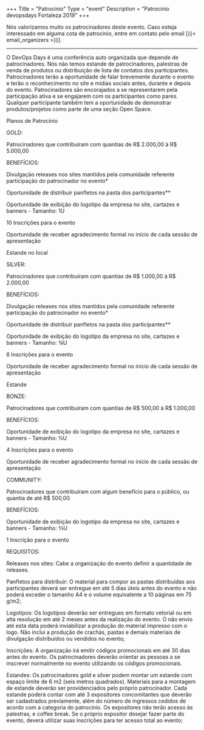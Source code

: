 +++
Title = "Patrocinio"
Type = "event"
Description = "Patrocinio devopsdays Fortaleza 2019"
+++

Nós valorizamos muito os patrocinadores deste evento. Caso esteja interessado em alguma cota de patrocinio, entre em contato pelo email [{{< email_organizers >}}].

<hr>

O DevOps Days é uma conferência auto organizada que depende de patrocinadores. Nós não temos estande de patrocinadores, palestras de venda de produtos ou distribuição de lista de contatos dos participantes. Patrocinadores terão a oportunidade de falar brevemente durante o evento e terão o reconhecimento no site e mídias sociais antes, durante e depois do evento. Patrocinadores são encorajados a se representarem pela participação ativa e se engajarem com os participantes como pares. Qualquer participante também tem a oportunidade de demonstrar produtos/projetos como parte de uma seção Open Space.


Planos de Patrocínio

GOLD:

Patrocinadores que contribuíram com quantias de R$ 2.000,00 à R$ 5.000,00


BENEFÍCIOS:

Divulgação releases nos sites mantidos pela comunidade referente participação do patrocinador no evento*

Oportunidade de distribuir panfletos na pasta dos participantes**

Oportunidade de exibição do logotipo da empresa no site, cartazes e banners - Tamanho: 1U

10 Inscrições para o evento

Oportunidade de receber agradecimento formal no início de cada sessão de apresentação

Estande no local


SILVER:

Patrocinadores que contribuíram com quantias de R$ 1.000,00 à R$ 2.000,00


BENEFÍCIOS:

Divulgação releases nos sites mantidos pela comunidade referente participação do patrocinador no evento*

Oportunidade de distribuir panfletos na pasta dos participantes**

Oportunidade de exibição do logotipo da empresa no site, cartazes e banners - Tamanho: ¾U

6 Inscrições para o evento

Oportunidade de receber agradecimento formal no início de cada sessão de apresentação

Estande


BONZE:

Patrocinadores que contribuíram com quantias de R$ 500,00 à R$ 1.000,00


BENEFÍCIOS:

Oportunidade de exibição do logotipo da empresa no site, cartazes e banners - Tamanho: ½U

4 Inscrições para o evento

Oportunidade de receber agradecimento formal no início de cada sessão de apresentação


COMMUNITY:

Patrocinadores que contribuíram com algum benefício para o público, ou quantia de até R$ 500,00.


BENEFÍCIOS:

Oportunidade de exibição do logotipo da empresa no site, cartazes e banners - Tamanho: ⅔U

1 Inscrição para o evento





REQUISITOS:

Releases nos sites: Cabe a organização do evento definir a quantidade de releases.

Panfletos para distribuir: O material para compor as pastas distribuídas aos participantes deverá ser entregue em até 5 dias úteis antes do evento e não poderá exceder o tamanho A4 e o volume equivalente a 10 páginas em 75 g/m2;

Logotipos: Os logotipos deverão ser entregues em formato vetorial ou em alta resolução em até 2 meses antes da realização do evento. O não envio até esta data poderá inviabilizar a produção do material impresso com o logo. Não inclui a produção de crachás, pastas e demais materiais de divulgação distribuídos ou vendidos no evento;

Inscrições: A organização irá emitir códigos promocionais em até 30 dias antes do evento. Os patrocinadores deverão orientar as pessoas a se inscrever normalmente no evento utilizando os códigos promocionais.

Estandes: Os patrocinadores gold e silver podem montar um estande com espaço limite de 6 m2 (seis metros quadrados). Materiais para a montagem de estande deverão ser providenciados pelo próprio patrocinador. Cada estande poderá contar com até 3 expositores concomitantes que deverão ser cadastrados previamente, além do número de ingressos cedidos de acordo com a categoria do patrocínio. Os expositores não terão acesso às palestras, e coffee break. Se o próprio expositor desejar fazer parte do evento, deverá utilizar suas inscrições para ter acesso total ao evento;



<p>
